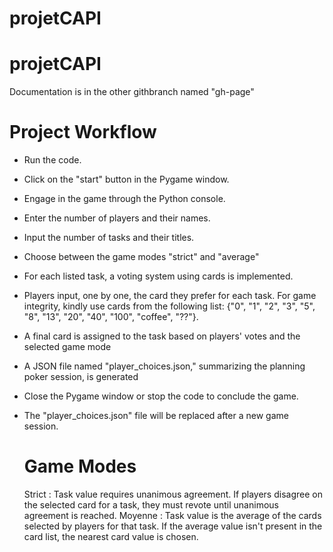 # projetCAPI
# projetCAPI
Documentation is in the other githbranch named "gh-page"

# Project Workflow
- Run the code.
- Click on the "start" button in the Pygame window.
- Engage in the game through the Python console.
- Enter the number of players and their names.
- Input the number of tasks and their titles.
- Choose between the game modes "strict" and "average"
- For each listed task, a voting system using cards is implemented.
- Players input, one by one, the card they prefer for each task. For game integrity, kindly use cards from the following list: {"0", "1", "2", "3", "5", "8", "13", "20", "40", "100", "coffee", "??"}.
- A final card is assigned to the task based on players' votes and the selected game mode
- A JSON file named "player_choices.json," summarizing the planning poker session, is generated
- Close the Pygame window or stop the code to conclude the game.
- The "player_choices.json" file will be replaced after a new game session.

  # Game Modes
  Strict : Task value requires unanimous agreement. If players disagree on the selected card for a task, they must revote until unanimous agreement is reached.
  Moyenne : Task value is the average of the cards selected by players for that task. If the average value isn't present in the card list, the nearest card value is chosen.
